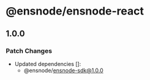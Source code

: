 # @ensnode/ensnode-react

## 1.0.0

### Patch Changes

- Updated dependencies []:
  - @ensnode/ensnode-sdk@1.0.0
